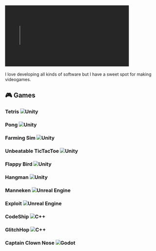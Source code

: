 ![Welcome](./Assets/Welcome.gif)

I love developing all kinds of software but I have a sweet spot for making videogames.

## 🎮 Games
### Tetris ![Unity](https://img.shields.io/badge/-Unity-grey?style=for-the-badge&logo=unity)
### Pong ![Unity](https://img.shields.io/badge/-Unity-grey?style=for-the-badge&logo=unity)
### Farming Sim ![Unity](https://img.shields.io/badge/-Unity-grey?style=for-the-badge&logo=unity)
### Unbeatable TicTacToe ![Unity](https://img.shields.io/badge/-Unity-grey?style=for-the-badge&logo=unity)
### Flappy Bird ![Unity](https://img.shields.io/badge/-Unity-grey?style=for-the-badge&logo=unity)
### Hangman ![Unity](https://img.shields.io/badge/-Unity-grey?style=for-the-badge&logo=unity)
### Manneken ![Unreal Engine](https://img.shields.io/badge/-Unreal%20Engine-grey?style=for-the-badge&logo=unreal-engine)
### Exploit ![Unreal Engine](https://img.shields.io/badge/-Unreal%20Engine-grey?style=for-the-badge&logo=unreal-engine)
### CodeShip ![C++](https://img.shields.io/badge/-C++-grey?style=for-the-badge&logo=cplusplus)
### GlitchHop ![C++](https://img.shields.io/badge/-C++-grey?style=for-the-badge&logo=cplusplus)
### Captain Clown Nose ![Godot](https://img.shields.io/badge/-Godot-grey?style=for-the-badge&logo=godot-engine&logoColor=grey)
